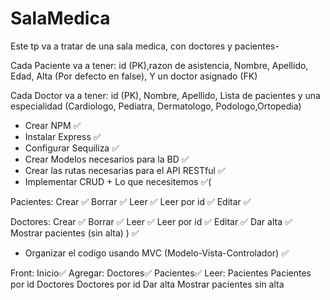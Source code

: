 # SalaMedica

Este tp va a tratar de una sala medica, con doctores y pacientes-

Cada Paciente va a tener: id (PK),razon de asistencia, Nombre, Apellido, Edad, Alta (Por defecto en false), Y un doctor asignado (FK)

Cada Doctor va a tener: id (PK), Nombre, Apellido, Lista de pacientes y una especialidad (Cardiologo, Pediatra, Dermatologo, Podologo,Ortopedia)

* Crear NPM ✅
* Instalar Express ✅
* Configurar Sequiliza ✅
* Crear Modelos necesarios para la BD ✅
* Crear las rutas necesarias para el API RESTful ✅
* Implementar CRUD + Lo que necesitemos ✅(

 Pacientes:
 Crear ✅
 Borrar ✅
 Leer ✅
 Leer por id ✅
 Editar ✅

 Doctores:
 Crear ✅
 Borrar ✅
 Leer ✅
 Leer por id ✅
 Editar ✅
 Dar alta ✅
 Mostrar pacientes (sin alta) ) ✅
* Organizar el codigo usando MVC (Modelo-Vista-Controlador) ✅



Front:
Inicio✅
Agregar:
Doctores✅
Pacientes✅
Leer:
Pacientes
Pacientes por id
Doctores
Doctores por id
Dar alta
Mostrar pacientes sin alta